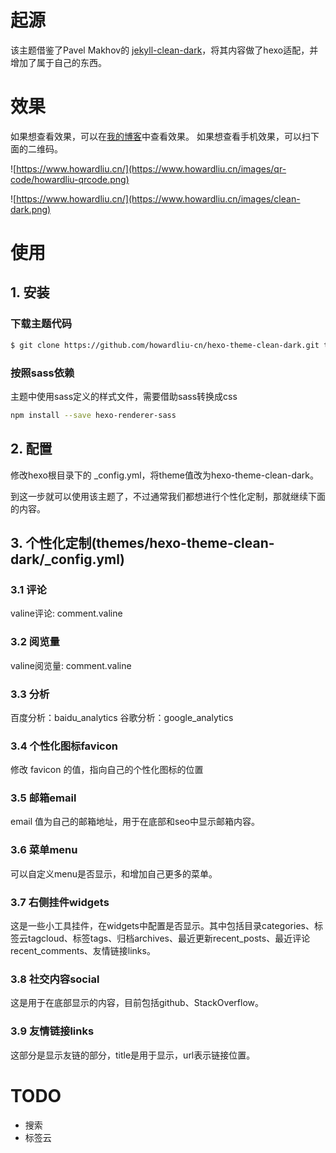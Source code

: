 # 起源
该主题借鉴了Pavel Makhov的 [jekyll-clean-dark](https://github.com/streetturtle/jekyll-clean-dark)，将其内容做了hexo适配，并增加了属于自己的东西。

# 效果
如果想查看效果，可以在[我的博客](https://www.howardliu.cn/)中查看效果。
如果想查看手机效果，可以扫下面的二维码。

![https://www.howardliu.cn/](https://www.howardliu.cn/images/qr-code/howardliu-qrcode.png)

![https://www.howardliu.cn/](https://www.howardliu.cn/images/clean-dark.png)

# 使用
## 1. 安装

### 下载主题代码

```sh
$ git clone https://github.com/howardliu-cn/hexo-theme-clean-dark.git themes/hexo-theme-clean-dark
```

### 按照sass依赖

主题中使用sass定义的样式文件，需要借助sass转换成css

```sh
npm install --save hexo-renderer-sass
```

## 2. 配置
修改hexo根目录下的 _config.yml，将theme值改为hexo-theme-clean-dark。

到这一步就可以使用该主题了，不过通常我们都想进行个性化定制，那就继续下面的内容。

## 3. 个性化定制(themes/hexo-theme-clean-dark/_config.yml)
### 3.1 评论
valine评论: comment.valine

### 3.2 阅览量
valine阅览量: comment.valine

### 3.3 分析
百度分析：baidu_analytics
谷歌分析：google_analytics

### 3.4 个性化图标favicon
修改 favicon 的值，指向自己的个性化图标的位置

### 3.5 邮箱email
email 值为自己的邮箱地址，用于在底部和seo中显示邮箱内容。

### 3.6 菜单menu
可以自定义menu是否显示，和增加自己更多的菜单。

### 3.7 右侧挂件widgets
这是一些小工具挂件，在widgets中配置是否显示。其中包括目录categories、标签云tagcloud、标签tags、归档archives、最近更新recent_posts、最近评论recent_comments、友情链接links。

### 3.8 社交内容social
这是用于在底部显示的内容，目前包括github、StackOverflow。

### 3.9 友情链接links
这部分是显示友链的部分，title是用于显示，url表示链接位置。

# TODO
- 搜索
- 标签云

